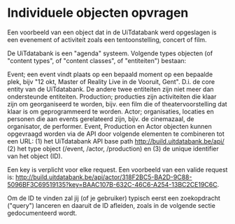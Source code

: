 ---
---

# Individuele objecten opvragen

Een voorbeeld van een object dat in de UiTdatabank werd opgeslagen is een evenement of activiteit zoals een tentoonstelling, concert of film.

De UiTdatabank is een "agenda" systeem. Volgende types objecten (of "content types", of "content classes", of "entiteiten") bestaan:

Event; een event vindt plaats op een bepaald moment op een bepaalde plek, bijv "12 okt, Master of Reality Live in de Vooruit, Gent". D.i. de core entity van de UiTdatabank. De andere twee entiteiten zijn niet meer dan ondersteunde entiteiten.
Production; producties zijn activiteiten die klaar zijn om georganiseerd te worden, bijv. een film die of theatervoorstelling dat klaar is om geprogrammeerd te worden.
Actor; organisaties, locaties en personen die aan events gerelateerd zijn, bijv. de cinemazaal, de organisator, de performer.
Event, Production en Actor objecten kunnen opgevraagd worden via de API door volgende elementen te combineren tot een URL:
(1) het UiTdatabank API base path http://build.uitdatabank.be/api/
(2) het type object (/event, /actor, /production) en
(3) de unique identifier van het object (ID).

Een key is verplicht voor elke request. Een voorbeeld van een valide request is:
http://build.uitdatabank.be/api/actor/318F2BC5-BA2D-9C88-5096BF3C69519135?key=BAAC107B-632C-46C6-A254-13BC2CE19C6C. 

Om de ID te vinden zal jij (of je gebruiker) typisch eerst een zoekopdracht ("query") lanceren en daaruit de ID afleiden, zoals in de volgende sectie gedocumenteerd wordt.
